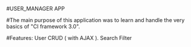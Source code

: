 #USER_MANAGER APP

#The main purpose of this application was to learn and handle the very basics of "CI framework 3.0".

#Features:
    User CRUD ( with AJAX ).
    Search Filter
    
